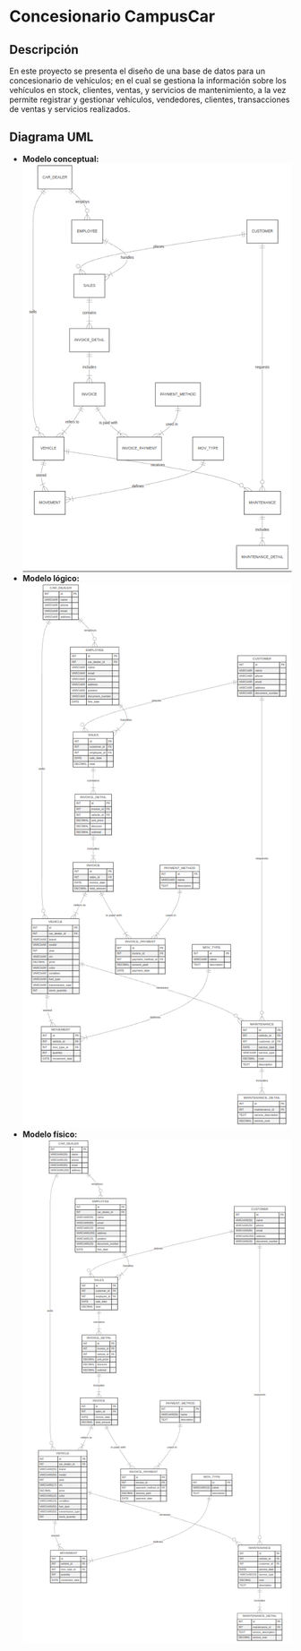 # Concesionario CampusCar

## Descripción

En este proyecto se presenta el diseño de una base de datos para un concesionario de vehículos; en el cual se gestiona la información sobre los vehículos en stock, clientes, ventas, y servicios de mantenimiento, a la vez permite registrar y gestionar vehículos, vendedores, clientes, transacciones de ventas y servicios realizados. 

## Diagrama UML

- **Modelo conceptual:**
![alt text](image.png)
- **Modelo lógico:**
![alt text](image-2.png)
- **Modelo físico:**
![alt text](image-1.png)